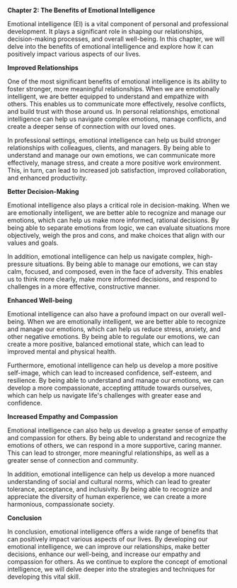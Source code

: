 <p><strong>Chapter 2: The Benefits of Emotional Intelligence</strong></p>

<p>Emotional intelligence (EI) is a vital component of personal and professional development. It plays a significant role in shaping our relationships, decision-making processes, and overall well-being. In this chapter, we will delve into the benefits of emotional intelligence and explore how it can positively impact various aspects of our lives.</p>

<p><strong>Improved Relationships</strong></p>

<p>One of the most significant benefits of emotional intelligence is its ability to foster stronger, more meaningful relationships. When we are emotionally intelligent, we are better equipped to understand and empathize with others. This enables us to communicate more effectively, resolve conflicts, and build trust with those around us. In personal relationships, emotional intelligence can help us navigate complex emotions, manage conflicts, and create a deeper sense of connection with our loved ones.</p>

<p>In professional settings, emotional intelligence can help us build stronger relationships with colleagues, clients, and managers. By being able to understand and manage our own emotions, we can communicate more effectively, manage stress, and create a more positive work environment. This, in turn, can lead to increased job satisfaction, improved collaboration, and enhanced productivity.</p>

<p><strong>Better Decision-Making</strong></p>

<p>Emotional intelligence also plays a critical role in decision-making. When we are emotionally intelligent, we are better able to recognize and manage our emotions, which can help us make more informed, rational decisions. By being able to separate emotions from logic, we can evaluate situations more objectively, weigh the pros and cons, and make choices that align with our values and goals.</p>

<p>In addition, emotional intelligence can help us navigate complex, high-pressure situations. By being able to manage our emotions, we can stay calm, focused, and composed, even in the face of adversity. This enables us to think more clearly, make more informed decisions, and respond to challenges in a more effective, constructive manner.</p>

<p><strong>Enhanced Well-being</strong></p>

<p>Emotional intelligence can also have a profound impact on our overall well-being. When we are emotionally intelligent, we are better able to recognize and manage our emotions, which can help us reduce stress, anxiety, and other negative emotions. By being able to regulate our emotions, we can create a more positive, balanced emotional state, which can lead to improved mental and physical health.</p>

<p>Furthermore, emotional intelligence can help us develop a more positive self-image, which can lead to increased confidence, self-esteem, and resilience. By being able to understand and manage our emotions, we can develop a more compassionate, accepting attitude towards ourselves, which can help us navigate life's challenges with greater ease and confidence.</p>

<p><strong>Increased Empathy and Compassion</strong></p>

<p>Emotional intelligence can also help us develop a greater sense of empathy and compassion for others. By being able to understand and recognize the emotions of others, we can respond in a more supportive, caring manner. This can lead to stronger, more meaningful relationships, as well as a greater sense of connection and community.</p>

<p>In addition, emotional intelligence can help us develop a more nuanced understanding of social and cultural norms, which can lead to greater tolerance, acceptance, and inclusivity. By being able to recognize and appreciate the diversity of human experience, we can create a more harmonious, compassionate society.</p>

<p><strong>Conclusion</strong></p>

<p>In conclusion, emotional intelligence offers a wide range of benefits that can positively impact various aspects of our lives. By developing our emotional intelligence, we can improve our relationships, make better decisions, enhance our well-being, and increase our empathy and compassion for others. As we continue to explore the concept of emotional intelligence, we will delve deeper into the strategies and techniques for developing this vital skill.</p>
